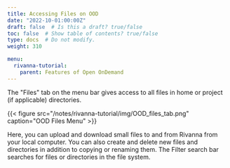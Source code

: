 ```yaml
---
title: Accessing Files on OOD
date: "2022-10-01:00:00Z"
draft: false  # Is this a draft? true/false
toc: false  # Show table of contents? true/false
type: docs  # Do not modify.
weight: 310

menu:
  rivanna-tutorial:
    parent: Features of Open OnDemand
---
```


The "Files" tab on the menu bar gives access to all files in home or project (if applicable) directories.

{{< figure src="/notes/rivanna-tutorial/img/OOD_files_tab.png" caption="OOD Files Menu" >}}


Here, you can upload and download small files to and from Rivanna from your local computer. You can also create and delete new files and directories in addition to copying or renaming them. The Filter search bar searches for files or directories in the file system.
